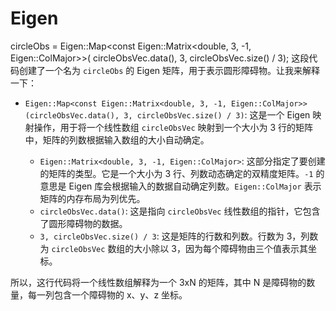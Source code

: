 # Eigen
circleObs = Eigen::Map<const Eigen::Matrix<double, 3, -1, Eigen::ColMajor>>(
            circleObsVec.data(), 3, circleObsVec.size() / 3);
 这段代码创建了一个名为 `circleObs` 的 Eigen 矩阵，用于表示圆形障碍物。让我来解释一下：

- `Eigen::Map<const Eigen::Matrix<double, 3, -1, Eigen::ColMajor>>(circleObsVec.data(), 3, circleObsVec.size() / 3)`: 这是一个 Eigen 映射操作，用于将一个线性数组 `circleObsVec` 映射到一个大小为 3 行的矩阵中，矩阵的列数根据输入数组的大小自动确定。

  - `Eigen::Matrix<double, 3, -1, Eigen::ColMajor>`: 这部分指定了要创建的矩阵的类型。它是一个大小为 3 行、列数动态确定的双精度矩阵。`-1` 的意思是 Eigen 库会根据输入的数据自动确定列数。`Eigen::ColMajor` 表示矩阵的内存布局为列优先。
  - `circleObsVec.data()`: 这是指向 `circleObsVec` 线性数组的指针，它包含了圆形障碍物的数据。
  - `3, circleObsVec.size() / 3`: 这是矩阵的行数和列数。行数为 3，列数为 `circleObsVec` 数组的大小除以 3，因为每个障碍物由三个值表示其坐标。

所以，这行代码将一个线性数组解释为一个 3xN 的矩阵，其中 N 是障碍物的数量，每一列包含一个障碍物的 x、y、z 坐标。           